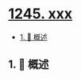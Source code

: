 # [1245. xxx](https://github.com/Tdahuyou/TNotes.leetcode/tree/main/notes/1245.%20xxx)

<!-- region:toc -->

- [1. 📝 概述](#1--概述)

<!-- endregion:toc -->

## 1. 📝 概述
